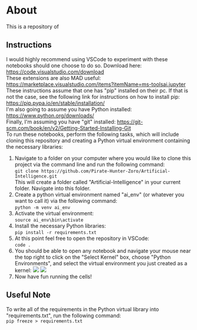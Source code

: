# About
This is a repository of 

## Instructions
I would highly recommend using VSCode to experiment with these notebooks should one choose to do so. Download here: https://code.visualstudio.com/download<br>
These extensions are also MAD useful: https://marketplace.visualstudio.com/items?itemName=ms-toolsai.jupyter<br>
These instructions assume that one has "pip" installed on their pc. If that is not the case, see the following link for instructions on how to install pip: https://pip.pypa.io/en/stable/installation/<br>
I'm also going to assume you have Python installed:
https://www.python.org/downloads/<br>
Finally, I'm assuming you have "git" installed:
https://git-scm.com/book/en/v2/Getting-Started-Installing-Git<br>
To run these notebooks, perform the following tasks, which will include cloning this repository and creating a Python virtual environment containing the necessary libraries:
1. Navigate to a folder on your computer where you would like to clone this project via the command line and run the following command:<br>
   ```git clone https://github.com/Pirate-Hunter-Zoro/Artificial-Intelligence.git```<br>
This will create a folder called "Artificial-Intelligence" in your current folder. Navigate into this folder.
2. Create a python virtual environment named "ai_env" (or whatever you want to call it) via the following command:<br>
   ```python -m venv ai_env```
3. Activate the virtual environment:<br>
   ```source ai_env\bin\activate```
4. Install the necessary Python libraries:<br>
   ```pip install -r requirements.txt```
5. At this point feel free to open the repository in VSCode:<br>
   ```code .```
6. You should be able to open any notebook and navigate your mouse near the top right to click on the "Select Kernel" box, choose "Python Environments", and select the virtual environment you just created as a kernel:
![](images/Kernel_Select_1.png)
![](images/Kernel_Select_2.png)
7. Now have fun running the cells!

## Useful Note
To write all of the requirements in the Python virtual library into "requirements.txt", run the following command:<br>
```pip freeze > requirements.txt```